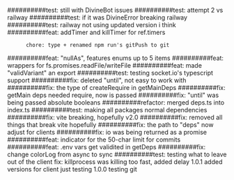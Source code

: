 ##########test: still with DivineBot issues
##########test: attempt 2 vs railway
##########test: if it was DivineError breaking railway
##########test: railway not using updated version i think
##########feat: addTimer and killTimer for ref.timers

          chore: type + renamed npm run's gitPush to git
##########feat: "nullAs", features enums up to 5 items
##########feat: wrappers for fs.promises.readFile/writeFile
##########feat: made "validVariant" an export
##########test: testing socket.io's typescript support
##########fix: deleted "until", not easy to work with
##########fix: the type of createRequire in getMainDeps
##########fix: getMain deps needed require, now is passed
##########fix: "until" was being passed absolute booleans
##########refactor: merged deps.ts into index.ts
##########test: making all packages normal dependencies
##########fix: vite breaking, hopefully v2.0
##########fix: removed all things that break vite hopefully
##########fix: the path to "deps" now adjust for clients
##########fix: io was being returned as a promise
##########feat: indicator for the 50-char limit for commits
##########feat: .env vars get validited in getDeps
##########fix: change colorLog from async to sync
##########test: testing what to leave out of the client
					fix: killprocess was killing too fast, added delay
1.0.1     added versions for client
          just testing
1.0.0	    testing git